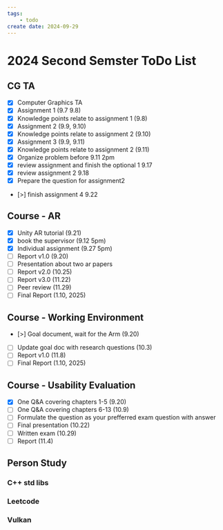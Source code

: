 ```yaml
---
tags: 
    - todo
create date: 2024-09-29
---
```


# 2024 Second Semster ToDo List

## CG TA

- [x] Computer Graphics TA
- [x] Assignment 1 (9.7 9.8)
- [x] Knowledge points relate to assignment 1 (9.8)
- [x] Assignment 2 (9.9, 9.10)
- [x] Knowledge points relate to assignment 2 (9.10)
- [x] Assignment 3 (9.9, 9.11)
- [x] Knowledge points relate to assignment 2 (9.11)
- [x] Organize problem before 9.11 2pm
- [x] review assignment and finish the optional 1 9.17
- [x] review assignment 2 9.18
- [x] Prepare the question for assignment2
- [>] finish assignment 4 9.22

## Course - AR

- [x] Unity AR tutorial (9.21)
- [x] book the supervisor (9.12 5pm)
- [x] Individual assignment (9.27 5pm)
- [ ] Report v1.0 (9.20)
- [ ] Presentation about two ar papers
- [ ] Report v2.0 (10.25)
- [ ] Report v3.0 (11.22)
- [ ] Peer review (11.29)
- [ ] Final Report (1.10, 2025)

## Course - Working Environment

- [>] Goal document, wait for the Arm (9.20)
- [ ] Update goal doc with research questions (10.3)
- [ ] Report v1.0 (11.8)
- [ ] Final Report (1.10, 2025)

## Course - Usability Evaluation

- [x] One Q&A covering chapters 1-5 (9.20)
- [ ] One Q&A covering chapters 6-13 (10.9)
- [ ] Formulate the question as your prefferred exam question with answer
- [ ] Final presentation (10.22)
- [ ] Written exam (10.29)
- [ ] Report (11.4)

## Person Study

### C++ std libs

### Leetcode

### Vulkan 

